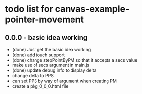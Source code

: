 # todo list for canvas-example-pointer-movement

## 0.0.0 - basic idea working
* (done) Just get the basic idea working
* (done) add touch support
* (done) change stepPointByPM so that it accepts a secs value
* make use of secs argument in main.js
* (done) update debug info to display delta
* change delta to PPS
* can set PPS by way of argument when creating PM
* create a pkg_0_0_0.html file